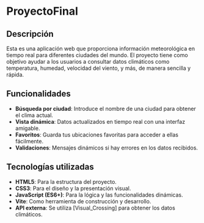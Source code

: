 # ProyectoFinal

## Descripción
Esta es una aplicación web que proporciona información meteorológica en tiempo real para diferentes ciudades del mundo. El proyecto tiene como objetivo ayudar a los usuarios a consultar datos climáticos como temperatura, humedad, velocidad del viento, y más, de manera sencilla y rápida.

## Funcionalidades
- **Búsqueda por ciudad**: Introduce el nombre de una ciudad para obtener el clima actual.
- **Vista dinámica**: Datos actualizados en tiempo real con una interfaz amigable.
- **Favoritos**: Guarda tus ubicaciones favoritas para acceder a ellas fácilmente.
- **Validaciones**: Mensajes dinámicos si hay errores en los datos recibidos.

## Tecnologías utilizadas
- **HTML5**: Para la estructura del proyecto.
- **CSS3**: Para el diseño y la presentación visual.
- **JavaScript (ES6+)**: Para la lógica y las funcionalidades dinámicas.
- **Vite**: Como herramienta de construcción y desarrollo.
- **API externa**: Se utiliza [Visual_Crossing] para obtener los datos climáticos.
